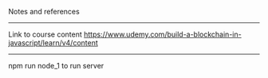 Notes and references




__________________________
Link to course content
https://www.udemy.com/build-a-blockchain-in-javascript/learn/v4/content


__________________________
npm run node_1 to run server